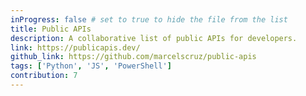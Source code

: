 ```yaml
---
inProgress: false # set to true to hide the file from the list
title: Public APIs
description: A collaborative list of public APIs for developers.
link: https://publicapis.dev/
github_link: https://github.com/marcelscruz/public-apis
tags: ['Python', 'JS', 'PowerShell']
contribution: 7
---
```

